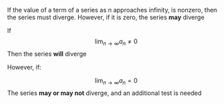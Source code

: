 If the value of a term of a series as n approaches infinity, is nonzero, then the series must diverge.
However, if it is zero, the series **may** diverge

If 
$$\lim_{n \to \infty} {a_n} \neq 0$$
Then the series **will** diverge

However, if:

$$\lim_{n \to \infty} {a_n} = 0$$
The series **may or may not** diverge, and an additional test is needed
